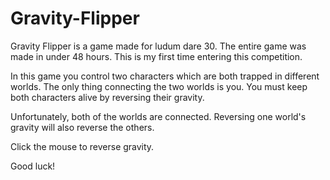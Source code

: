 Gravity-Flipper
===============

Gravity Flipper is a game made for ludum dare 30. 
The entire game was made in under 48 hours. 
This is my first time entering this competition.

In this game you control two characters which are both trapped in different worlds.
The only thing connecting the two worlds is you. 
You must keep both characters alive by reversing their gravity.

Unfortunately, both of the worlds are connected.
Reversing one world's gravity will also reverse the others.

Click the mouse to reverse gravity. 

Good luck!
